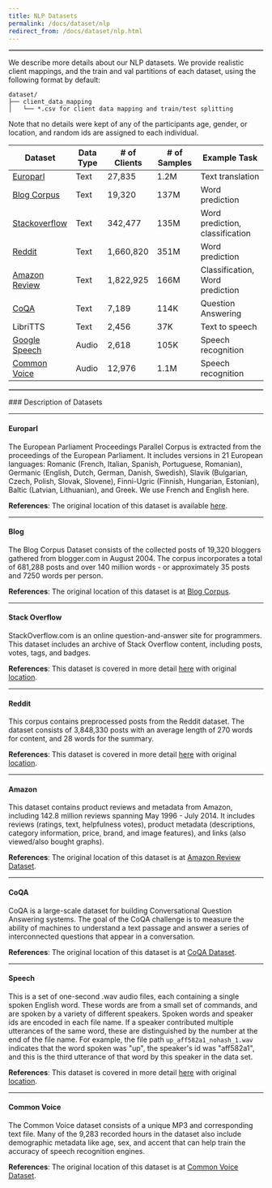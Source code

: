 ```yaml
---
title: NLP Datasets
permalink: /docs/dataset/nlp
redirect_from: /docs/dataset/nlp.html
---
```

<hr style="border:.8px solid silver"> 
 
We describe more details about our NLP datasets. We provide realistic client mappings, and the train and val partitions of each dataset, using the following format by default: 
```
dataset/
├── client_data_mapping
│   └── *.csv for client data mapping and train/test splitting
```


Note that no details were kept of any of the participants age, gender, or location, and random ids are assigned to each individual. 


| Dataset                          | Data Type   |# of Clients  | # of Samples   | Example Task | 
|----------------------------------| ----------- | -----------  |  ----------- |   ----------- |
| [Europarl](#europarl )           |   Text      |   27,835     |   1.2M        |   Text translation
| [Blog Corpus](#blog)             |   Text      |   19,320     |   137M        |   Word prediction
| [Stackoverflow](#stack-overflow) |   Text      |   342,477    |   135M        |  Word prediction, classification
| [Reddit](#reddit)                |   Text      |  1,660,820   |   351M        |  Word prediction
| [Amazon Review](#amazon)         |   Text      | 1,822,925    |   166M        | Classification, Word prediction
| [CoQA](#coqa)                    |   Text      |     7,189    |   114K        |  Question Answering
| LibriTTS                         |   Text      |     2,456    |    37K        |   Text to speech
| [Google Speech](#speech)         |   Audio     |     2,618    |   105K        |   Speech recognition
| [Common Voice](#common-voice)    |   Audio     |     12,976   |    1.1M       |   Speech recognition


<hr style="border:.8px solid silver"> 
### Description of Datasets

---
#### Europarl

The European Parliament Proceedings Parallel Corpus is extracted from the proceedings of the European Parliament. It includes versions in 21 European languages: Romanic (French, Italian, Spanish, Portuguese, Romanian), Germanic (English, Dutch, German, Danish, Swedish), Slavik (Bulgarian, Czech, Polish, Slovak, Slovene), Finni-Ugric (Finnish, Hungarian, Estonian), Baltic (Latvian, Lithuanian), and Greek. We use French and English here.

**References**:
The original location of this dataset is available [here](https://www.statmt.org/europarl/).

---
#### Blog
The Blog Corpus Dataset consists of the collected posts of 19,320 bloggers gathered from blogger.com in August 2004. The corpus incorporates a total of 681,288 posts and over 140 million words - or approximately 35 posts and 7250 words per person.

**References**:
The original location of this dataset is at [Blog Corpus](https://www.kaggle.com/datasets/rtatman/blog-authorship-corpus).

---
#### Stack Overflow
StackOverflow.com is an online question-and-answer site for programmers. This dataset includes an archive of Stack Overflow content, including posts, votes, tags, and badges.


**References**:
This dataset is covered in more detail [here](https://www.tensorflow.org/federated/api_docs/python/tff/simulation/datasets/stackoverflow/load_data) with original [location](https://storage.googleapis.com/tff-datasets-public/stackoverflow.tar.bz2).

---
#### Reddit
This corpus contains preprocessed posts from the Reddit dataset. The dataset consists of 3,848,330 posts with an average length of 270 words for content, and 28 words for the summary.

**References**:
This dataset is covered in more detail [here](https://github.com/TalwalkarLab/leaf/tree/master/data/reddit) with original [location](https://files.pushshift.io/reddit/).

---
#### Amazon
This dataset contains product reviews and metadata from Amazon, including 142.8 million reviews spanning May 1996 - July 2014. 
It includes reviews (ratings, text, helpfulness votes), product metadata (descriptions, category information, price, brand, and image features), and links (also viewed/also bought graphs).

**References**:
The original location of this dataset is at
[Amazon Review Dataset](https://jmcauley.ucsd.edu/data/amazon/).

---
#### CoQA
CoQA is a large-scale dataset for building Conversational Question Answering systems. The goal of the CoQA challenge is to measure the ability of machines to understand a text passage and answer a series of interconnected questions that appear in a conversation.


**References**:
The original location of this dataset is at
[CoQA Dataset](https://stanfordnlp.github.io/coqa/).

---
#### Speech
This is a set of one-second .wav audio files, each containing a single spoken
English word. These words are from a small set of commands, and are spoken by a
variety of different speakers. Spoken words and speaker ids are encoded 
in each file name. If a speaker contributed multiple utterances of the same word, these are distinguished by the number at the end of the file name. For example, the file path `up_aff582a1_nohash_1.wav` indicates that the word spoken was "up", the speaker's id was "aff582a1", and this is the third utterance of that word by this speaker in the data set. 

**References**:
This dataset is covered in more detail [here](https://arxiv.org/abs/1804.03209) with original [location](http://download.tensorflow.org/data/speech_commands_v0.02.tar.gz).

---
#### Common Voice

The Common Voice dataset consists of a unique MP3 and corresponding text file. Many of the 9,283 recorded hours in the dataset also include demographic metadata like age, sex, and accent that can help train the accuracy of speech recognition engines.


**References**:
The original location of this dataset is at
[Common Voice Dataset](https://commonvoice.mozilla.org/en/datasets).
